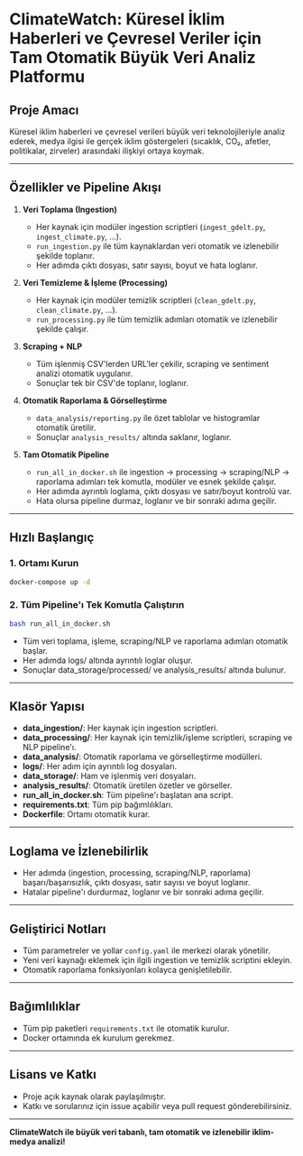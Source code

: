 # ClimateWatch: Küresel İklim Haberleri ve Çevresel Veriler için Tam Otomatik Büyük Veri Analiz Platformu

## Proje Amacı
Küresel iklim haberleri ve çevresel verileri büyük veri teknolojileriyle analiz ederek, medya ilgisi ile gerçek iklim göstergeleri (sıcaklık, CO₂, afetler, politikalar, zirveler) arasındaki ilişkiyi ortaya koymak.

---

## Özellikler ve Pipeline Akışı

1. **Veri Toplama (Ingestion)**
   - Her kaynak için modüler ingestion scriptleri (`ingest_gdelt.py`, `ingest_climate.py`, ...).
   - `run_ingestion.py` ile tüm kaynaklardan veri otomatik ve izlenebilir şekilde toplanır.
   - Her adımda çıktı dosyası, satır sayısı, boyut ve hata loglanır.

2. **Veri Temizleme & İşleme (Processing)**
   - Her kaynak için modüler temizlik scriptleri (`clean_gdelt.py`, `clean_climate.py`, ...).
   - `run_processing.py` ile tüm temizlik adımları otomatik ve izlenebilir şekilde çalışır.

3. **Scraping + NLP**
   - Tüm işlenmiş CSV'lerden URL'ler çekilir, scraping ve sentiment analizi otomatik uygulanır.
   - Sonuçlar tek bir CSV'de toplanır, loglanır.

4. **Otomatik Raporlama & Görselleştirme**
   - `data_analysis/reporting.py` ile özet tablolar ve histogramlar otomatik üretilir.
   - Sonuçlar `analysis_results/` altında saklanır, loglanır.

5. **Tam Otomatik Pipeline**
   - `run_all_in_docker.sh` ile ingestion → processing → scraping/NLP → raporlama adımları tek komutla, modüler ve esnek şekilde çalışır.
   - Her adımda ayrıntılı loglama, çıktı dosyası ve satır/boyut kontrolü var.
   - Hata olursa pipeline durmaz, loglanır ve bir sonraki adıma geçilir.

---

## Hızlı Başlangıç

### 1. Ortamı Kurun

```bash
docker-compose up -d
```

### 2. Tüm Pipeline'ı Tek Komutla Çalıştırın

```bash
bash run_all_in_docker.sh
```

- Tüm veri toplama, işleme, scraping/NLP ve raporlama adımları otomatik başlar.
- Her adımda logs/ altında ayrıntılı loglar oluşur.
- Sonuçlar data_storage/processed/ ve analysis_results/ altında bulunur.

---

## Klasör Yapısı

- **data_ingestion/**: Her kaynak için ingestion scriptleri.
- **data_processing/**: Her kaynak için temizlik/işleme scriptleri, scraping ve NLP pipeline'ı.
- **data_analysis/**: Otomatik raporlama ve görselleştirme modülleri.
- **logs/**: Her adım için ayrıntılı log dosyaları.
- **data_storage/**: Ham ve işlenmiş veri dosyaları.
- **analysis_results/**: Otomatik üretilen özetler ve görseller.
- **run_all_in_docker.sh**: Tüm pipeline'ı başlatan ana script.
- **requirements.txt**: Tüm pip bağımlılıkları.
- **Dockerfile**: Ortamı otomatik kurar.

---

## Loglama ve İzlenebilirlik

- Her adımda (ingestion, processing, scraping/NLP, raporlama) başarı/başarısızlık, çıktı dosyası, satır sayısı ve boyut loglanır.
- Hatalar pipeline'ı durdurmaz, loglanır ve bir sonraki adıma geçilir.

---

## Geliştirici Notları

- Tüm parametreler ve yollar `config.yaml` ile merkezi olarak yönetilir.
- Yeni veri kaynağı eklemek için ilgili ingestion ve temizlik scriptini ekleyin.
- Otomatik raporlama fonksiyonları kolayca genişletilebilir.

---

## Bağımlılıklar

- Tüm pip paketleri `requirements.txt` ile otomatik kurulur.
- Docker ortamında ek kurulum gerekmez.

---

## Lisans ve Katkı

- Proje açık kaynak olarak paylaşılmıştır.
- Katkı ve sorularınız için issue açabilir veya pull request gönderebilirsiniz.

---

**ClimateWatch ile büyük veri tabanlı, tam otomatik ve izlenebilir iklim-medya analizi!**
